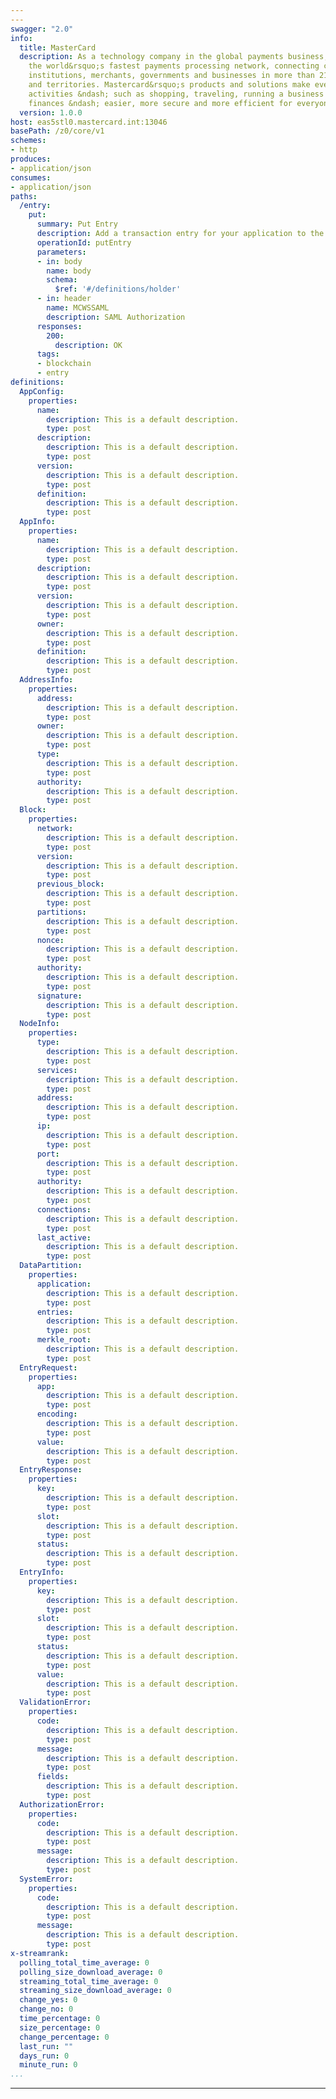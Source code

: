 ```yaml
---
---
swagger: "2.0"
info:
  title: MasterCard
  description: As a technology company in the global payments business, we operate
    the world&rsquo;s fastest payments processing network, connecting consumers, financial
    institutions, merchants, governments and businesses in more than 210 countries
    and territories. Mastercard&rsquo;s products and solutions make everyday commerce
    activities &ndash; such as shopping, traveling, running a business and managing
    finances &ndash; easier, more secure and more efficient for everyone.
  version: 1.0.0
host: eas5stl0.mastercard.int:13046
basePath: /z0/core/v1
schemes:
- http
produces:
- application/json
consumes:
- application/json
paths:
  /entry:
    put:
      summary: Put Entry
      description: Add a transaction entry for your application to the blockchain
      operationId: putEntry
      parameters:
      - in: body
        name: body
        schema:
          $ref: '#/definitions/holder'
      - in: header
        name: MCWSSAML
        description: SAML Authorization
      responses:
        200:
          description: OK
      tags:
      - blockchain
      - entry
definitions:
  AppConfig:
    properties:
      name:
        description: This is a default description.
        type: post
      description:
        description: This is a default description.
        type: post
      version:
        description: This is a default description.
        type: post
      definition:
        description: This is a default description.
        type: post
  AppInfo:
    properties:
      name:
        description: This is a default description.
        type: post
      description:
        description: This is a default description.
        type: post
      version:
        description: This is a default description.
        type: post
      owner:
        description: This is a default description.
        type: post
      definition:
        description: This is a default description.
        type: post
  AddressInfo:
    properties:
      address:
        description: This is a default description.
        type: post
      owner:
        description: This is a default description.
        type: post
      type:
        description: This is a default description.
        type: post
      authority:
        description: This is a default description.
        type: post
  Block:
    properties:
      network:
        description: This is a default description.
        type: post
      version:
        description: This is a default description.
        type: post
      previous_block:
        description: This is a default description.
        type: post
      partitions:
        description: This is a default description.
        type: post
      nonce:
        description: This is a default description.
        type: post
      authority:
        description: This is a default description.
        type: post
      signature:
        description: This is a default description.
        type: post
  NodeInfo:
    properties:
      type:
        description: This is a default description.
        type: post
      services:
        description: This is a default description.
        type: post
      address:
        description: This is a default description.
        type: post
      ip:
        description: This is a default description.
        type: post
      port:
        description: This is a default description.
        type: post
      authority:
        description: This is a default description.
        type: post
      connections:
        description: This is a default description.
        type: post
      last_active:
        description: This is a default description.
        type: post
  DataPartition:
    properties:
      application:
        description: This is a default description.
        type: post
      entries:
        description: This is a default description.
        type: post
      merkle_root:
        description: This is a default description.
        type: post
  EntryRequest:
    properties:
      app:
        description: This is a default description.
        type: post
      encoding:
        description: This is a default description.
        type: post
      value:
        description: This is a default description.
        type: post
  EntryResponse:
    properties:
      key:
        description: This is a default description.
        type: post
      slot:
        description: This is a default description.
        type: post
      status:
        description: This is a default description.
        type: post
  EntryInfo:
    properties:
      key:
        description: This is a default description.
        type: post
      slot:
        description: This is a default description.
        type: post
      status:
        description: This is a default description.
        type: post
      value:
        description: This is a default description.
        type: post
  ValidationError:
    properties:
      code:
        description: This is a default description.
        type: post
      message:
        description: This is a default description.
        type: post
      fields:
        description: This is a default description.
        type: post
  AuthorizationError:
    properties:
      code:
        description: This is a default description.
        type: post
      message:
        description: This is a default description.
        type: post
  SystemError:
    properties:
      code:
        description: This is a default description.
        type: post
      message:
        description: This is a default description.
        type: post
x-streamrank:
  polling_total_time_average: 0
  polling_size_download_average: 0
  streaming_total_time_average: 0
  streaming_size_download_average: 0
  change_yes: 0
  change_no: 0
  time_percentage: 0
  size_percentage: 0
  change_percentage: 0
  last_run: ""
  days_run: 0
  minute_run: 0
...
```


---
